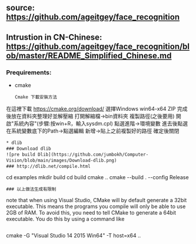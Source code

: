 ## source: https://github.com/ageitgey/face_recognition
## Intrustion in CN-Chinese: https://github.com/ageitgey/face_recognition/blob/master/README_Simplified_Chinese.md
### Prequirements:
* cmake
  ```
  Cmake 下載安裝方法
在這裡下載 https://cmake.org/download/
選擇Windows win64-x64 ZIP
完成後放在資料夾整理好並解壓縮
打開解縮檔->bin資料夾
複製路徑(之後要用)
開啟"系統內容"(步驟:按win+R，輸入sysdm.cpl)
點選進階->環境變數
進去後點選在系統變數底下的Path->點選編輯
新增->貼上之前複製好的路徑
確定後關閉
  ```
* dlib
### Download dlib
![pre build Dlib](https://github.com/jumbokh/Computer-Vision/blob/main/images/Download-dlib.png)
### http://dlib.net/compile.html
```
cd examples
mkdir build
cd build
cmake ..
cmake --build . --config Release
```
### 以上做法生成有限制
```
note that when using Visual Studio, CMake will by default generate a 32bit executable. 
This means the programs you compile will only be able to use 2GB of RAM. 
To avoid this, you need to tell CMake to generate a 64bit executable. 
You do this by using a command like
```
```
cmake -G "Visual Studio 14 2015 Win64" -T host=x64 ..
```

